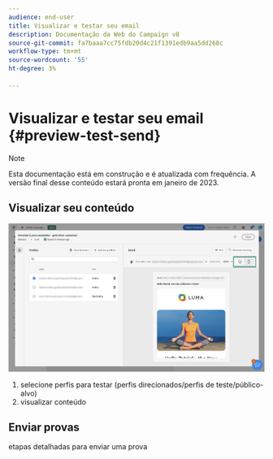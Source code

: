 ```yaml
---
audience: end-user
title: Visualizar e testar seu email
description: Documentação da Web do Campaign v8
source-git-commit: fa7baaa7cc75fdb20d4c21f1391edb9aa5dd268c
workflow-type: tm+mt
source-wordcount: '55'
ht-degree: 3%

---
```


# Visualizar e testar seu email {#preview-test-send}

>[!NOTE]
>
>Esta documentação está em construção e é atualizada com frequência. A versão final desse conteúdo estará pronta em janeiro de 2023.

## Visualizar seu conteúdo

<!--
Diff from AJO: 
preview: more features than AJO: preview using target population, test profiles or audience
-->

![](assets/preview.png)

1. selecione perfis para testar (perfis direcionados/perfis de teste/público-alvo)
1. visualizar conteúdo

## Enviar provas

etapas detalhadas para enviar uma prova

<!--
Diff from AJO: 
substitution, test profile
-->
